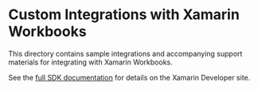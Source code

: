 # Custom Integrations with Xamarin Workbooks

This directory contains sample integrations and accompanying support materials
for integrating with Xamarin Workbooks.

See the [full SDK documentation][docs] for details on the Xamarin Developer site.

[docs]: https://developer.xamarin.com/guides/cross-platform/workbooks/sdk/
